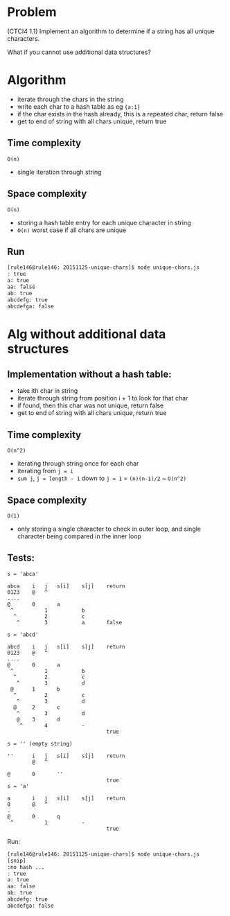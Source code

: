 # Problem
(CTCI4 1.1)
Implement an algorithm to determine if a string has all unique characters.

What if you cannot use additional data structures?

# Algorithm

- iterate through the chars in the string
- write each char to a hash table as eg `{a:1}`
- if the char exists in the hash already, this is a repeated char, return false
- get to end of string with all chars unique, return true

## Time complexity

`O(n)`
- single iteration through string

## Space complexity

`O(n)`
- storing a hash table entry for each unique character in string
- `O(n)` worst case if all chars are unique

## Run

```bash
[rule146@rule146: 20151125-unique-chars]$ node unique-chars.js
: true
a: true
aa: false
ab: true
abcdefg: true
abcdefga: false

```

# Alg without additional data structures

## Implementation without a hash table:

- take ith char in string
- iterate through string from position i + 1 to look for that char
- if found, then this char was not unique, return false
- get to end of string with all chars unique, return true

## Time complexity

`O(n^2)`
- iterating through string once for each char
- iterating from `j = i`
- `sum j`, `j = length - 1` down to `j = 1`  = `(n)(n-1)/2` ~ `O(n^2)`

## Space complexity

`O(1)`
- only storing a single character to check in outer loop, and single character
  being compared in the inner loop

## Tests:
```
s = 'abca'

abca    i   j   s[i]    s[j]    return
0123    @   ^
....
@       0       a
 ^          1           b
  ^         2           c
   ^        3           a       false

s = 'abcd'

abcd    i   j   s[i]    s[j]    return
0123    @   ^
....
@       0       a
 ^          1           b
  ^         2           c
   ^        3           d
 @      1       b
  ^         2           c
   ^        3           d
  @     2       c
   ^        3           d
   @    3       d
    ^       4           -
                                true

s = '' (empty string)

''      i   j   s[i]    s[j]    return
        @   ^

@       0       ''
                                true
s = 'a'

a       i   j   s[i]    s[j]    return
0       @   ^
.
@       0       q
 ^          1           -
                                true
```

Run:

```bash
[rule146@rule146: 20151125-unique-chars]$ node unique-chars.js
[snip]
:no hash ...
: true
a: true
aa: false
ab: true
abcdefg: true
abcdefga: false
```
